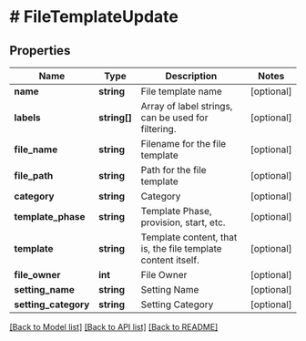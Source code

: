 # # FileTemplateUpdate

## Properties

Name | Type | Description | Notes
------------ | ------------- | ------------- | -------------
**name** | **string** | File template name | [optional]
**labels** | **string[]** | Array of label strings, can be used for filtering. | [optional]
**file_name** | **string** | Filename for the file template | [optional]
**file_path** | **string** | Path for the file template | [optional]
**category** | **string** | Category | [optional]
**template_phase** | **string** | Template Phase, provision, start, etc. | [optional]
**template** | **string** | Template content, that is, the file template content itself. | [optional]
**file_owner** | **int** | File Owner | [optional]
**setting_name** | **string** | Setting Name | [optional]
**setting_category** | **string** | Setting Category | [optional]

[[Back to Model list]](../../README.md#models) [[Back to API list]](../../README.md#endpoints) [[Back to README]](../../README.md)
